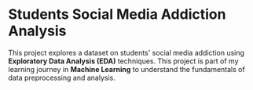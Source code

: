 # Students Social Media Addiction Analysis

This project explores a dataset on students' social media addiction using **Exploratory Data Analysis (EDA)** techniques. 
This project is part of my learning journey in **Machine Learning** to understand the fundamentals of data preprocessing and analysis.
